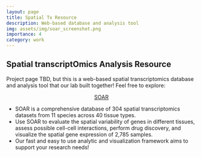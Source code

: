 ```yaml
---
layout: page
title: Spatial Tx Resource
description: Web-based database and analysis tool
img: assets/img/soar_screenshot.png
importance: 4
category: work
---
```


## Spatial transcriptOmics Analysis Resource

Project page TBD, but this is a web-based spatial transcriptomics database and analysis tool that our lab built together! Feel free to explore: 

<p style="text-align: center;"><a href="https://soar.fsm.northwestern.edu">SOAR</a></p>

* SOAR is a comprehensive database of 304 spatial transcriptomics datasets from 11 species across 40 tissue types.
* Use SOAR to evaluate the spatial variability of genes in different tissues, assess possible cell-cell interactions, perform drug discovery, and visualize the spatial gene expression of 2,785 samples.
* Our fast and easy to use analytic and visualization framework aims to support your research needs!


